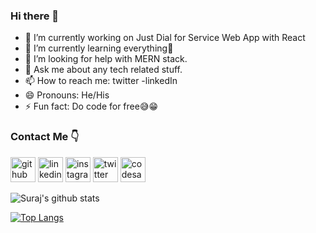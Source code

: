### Hi there 👋

- 🔭 I’m currently working on Just Dial for Service Web App with React
- 🌱 I’m currently learning everything🤣
- 🤔 I’m looking for help with MERN stack.
- 💬 Ask me about any tech related stuff.
- 📫 How to reach me: twitter -linkedIn
- 😄 Pronouns: He/His
- ⚡ Fun fact: Do code for free😅😁
### Contact Me 👇
[<img src='https://cdn.jsdelivr.net/npm/simple-icons@3.0.1/icons/github.svg' alt='github' height='40'>](https://github.com/surajhanvate07)  [<img src='https://cdn.jsdelivr.net/npm/simple-icons@3.0.1/icons/linkedin.svg' alt='linkedin' height='40'>](https://www.linkedin.com/in/suraj-hanvate07/)  [<img src='https://cdn.jsdelivr.net/npm/simple-icons@3.0.1/icons/instagram.svg' alt='instagram' height='40'>](https://www.instagram.com/surajhanvate_07/)  [<img src='https://cdn.jsdelivr.net/npm/simple-icons@3.0.1/icons/twitter.svg' alt='twitter' height='40'>](https://twitter.com/hanvate_suraj)  [<img src='https://cdn.jsdelivr.net/npm/simple-icons@3.0.1/icons/codesandbox.svg' alt='codesandbox' height='40'>](https://codesandbox.io/u/surajhanvate07)  


![Suraj's github stats](https://github-readme-stats.vercel.app/api?username=surajhanvate07&show_icons=true&theme=radical)
<!-- [![Top Langs](https://github-readme-stats.vercel.app/api/top-langs/?username=surajhanvate07&langs_count=8)](https://github.com/surajhanvate07/) -->
[![Top Langs](https://github-readme-stats.vercel.app/api/top-langs/?username=surajhanvate07)](https://github.com/surajhanvate07/)
